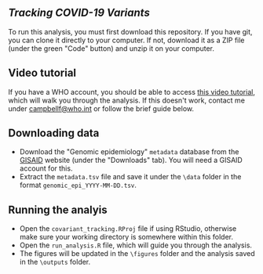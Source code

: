 *Tracking COVID-19 Variants*
---------------------------------------------------------------

To run this analysis, you must first download this repository. If you have git,
you can clone it directly to your computer. If not, download it as a ZIP file
(under the green "Code" button) and unzip it on your computer.

Video tutorial
-------------
If you have a WHO account, you should be able to
access
[this video tutorial](https://worldhealthorg-my.sharepoint.com/:v:/g/personal/campbellf_who_int/EZu9wkwnGbhLl_iIsTMDD8gBe_j9At-qkm7EkqQ22yvrVQ?e=C6wg1h&isSPOFile=1),
which will walk you through the analysis. If
this doesn't work, contact me under campbellf@who.int or follow the brief guide
below.


Downloading data
-------------

- Download the "Genomic epidemiology" `metadata` database from
the [GISAID](https://www.epicov.org/epi3/frontend#278a01) website (under the
"Downloads" tab). You will need a GISAID account for this.
- Extract the `metadata.tsv` file and save it under the `\data` folder in the
  format `genomic_epi_YYYY-MM-DD.tsv`. 

Running the analyis
-------------

- Open the `covariant_tracking.RProj` file if using RStudio, otherwise make sure
  your working directory is somewhere within this folder.
- Open the `run_analysis.R` file, which will guide you through the analysis.
- The figures will be updated in the `\figures` folder and the analysis saved in the
  `\outputs` folder.
